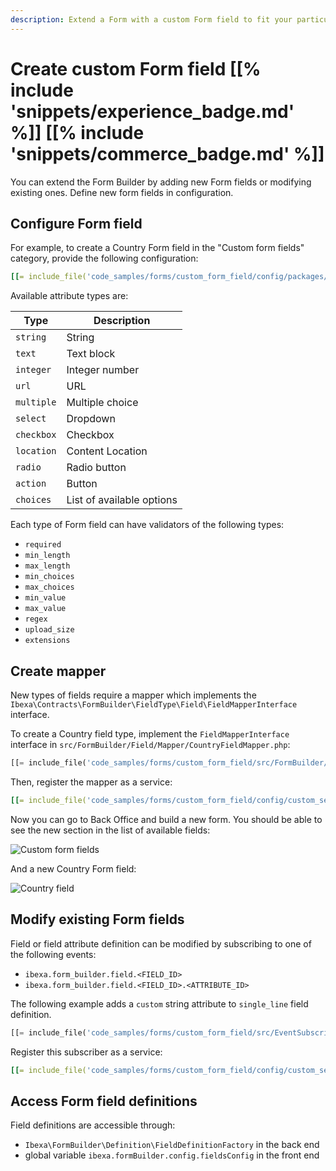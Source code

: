 ```yaml
---
description: Extend a Form with a custom Form field to fit your particular needs.
---
```


# Create custom Form field [[% include 'snippets/experience_badge.md' %]] [[% include 'snippets/commerce_badge.md' %]]

You can extend the Form Builder by adding new Form fields or modifying existing ones.
Define new form fields in configuration.

## Configure Form field

For example, to create a Country Form field in the "Custom form fields" category,
provide the following configuration:

``` yaml
[[= include_file('code_samples/forms/custom_form_field/config/packages/form_builder.yaml') =]]
```

Available attribute types are:

|Type|Description|
|----|----|
|`string`|String|
|`text`|Text block|
|`integer`|Integer number|
|`url`|URL|
|`multiple`|Multiple choice|
|`select`|Dropdown|
|`checkbox`|Checkbox|
|`location`|Content Location|
|`radio`|Radio button|
|`action`|Button|
|`choices`|List of available options|

Each type of Form field can have validators of the following types:

- `required`
- `min_length`
- `max_length`
- `min_choices`
- `max_choices`
- `min_value`
- `max_value`
- `regex`
- `upload_size`
- `extensions`

## Create mapper

New types of fields require a mapper which implements the `Ibexa\Contracts\FormBuilder\FieldType\Field\FieldMapperInterface` interface.

To create a Country field type, implement the `FieldMapperInterface` interface in `src/FormBuilder/Field/Mapper/CountryFieldMapper.php`:

``` php
[[= include_file('code_samples/forms/custom_form_field/src/FormBuilder/Field/Mapper/CountryFieldMapper.php') =]]
```

Then, register the mapper as a service:

``` yaml
[[= include_file('code_samples/forms/custom_form_field/config/custom_services.yaml', 0, 7) =]]
```

Now you can go to Back Office and build a new form.
You should be able to see the new section in the list of available fields:

![Custom form fields](extending_form_builder_custom_form_fields.png)

And a new Country Form field:

![Country field](extending_form_builder_country_field.png)

## Modify existing Form fields

Field or field attribute definition can be modified by subscribing to one of the following events:

- `ibexa.form_builder.field.<FIELD_ID>`
- `ibexa.form_builder.field.<FIELD_ID>.<ATTRIBUTE_ID>`

The following example adds a `custom` string attribute to `single_line` field definition.

``` php
[[= include_file('code_samples/forms/custom_form_field/src/EventSubscriber/FormFieldDefinitionSubscriber.php') =]]
```

Register this subscriber as a service:

``` yaml
[[= include_file('code_samples/forms/custom_form_field/config/custom_services.yaml', 0, 1) =]][[= include_file('code_samples/forms/custom_form_field/config/custom_services.yaml', 7, 11) =]]
```

## Access Form field definitions

Field definitions are accessible through:

- `Ibexa\FormBuilder\Definition\FieldDefinitionFactory` in the back end
- global variable `ibexa.formBuilder.config.fieldsConfig` in the front end
